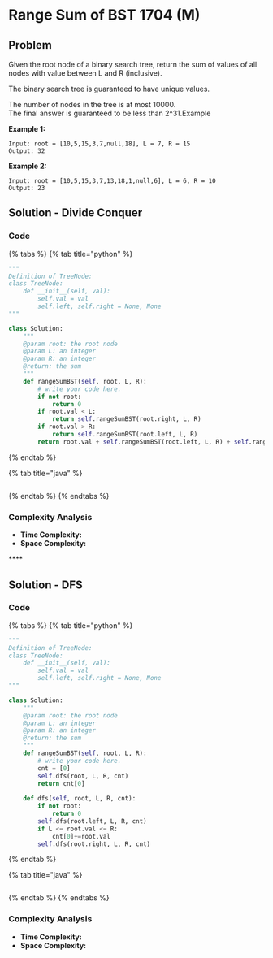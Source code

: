 # Range Sum of BST 1704 \(M\)

## Problem

Given the root node of a binary search tree, return the sum of values of all nodes with value between L and R \(inclusive\).

The binary search tree is guaranteed to have unique values.

The number of nodes in the tree is at most 10000.  
The final answer is guaranteed to be less than 2^31.Example

**Example 1:**

```text
Input: root = [10,5,15,3,7,null,18], L = 7, R = 15
Output: 32
```

**Example 2:**

```text
Input: root = [10,5,15,3,7,13,18,1,null,6], L = 6, R = 10
Output: 23
```

## Solution - Divide Conquer

### Code

{% tabs %}
{% tab title="python" %}
```python
"""
Definition of TreeNode:
class TreeNode:
    def __init__(self, val):
        self.val = val
        self.left, self.right = None, None
"""

class Solution:
    """
    @param root: the root node
    @param L: an integer
    @param R: an integer
    @return: the sum
    """
    def rangeSumBST(self, root, L, R):
        # write your code here.
        if not root:
            return 0
        if root.val < L:
            return self.rangeSumBST(root.right, L, R)
        if root.val > R:
            return self.rangeSumBST(root.left, L, R)
        return root.val + self.rangeSumBST(root.left, L, R) + self.rangeSumBST(root.right, L, R)
```
{% endtab %}

{% tab title="java" %}
```

```
{% endtab %}
{% endtabs %}

### Complexity Analysis

* **Time Complexity:**
* **Space Complexity:**

\*\*\*\*

## Solution - DFS

### Code

{% tabs %}
{% tab title="python" %}
```python
"""
Definition of TreeNode:
class TreeNode:
    def __init__(self, val):
        self.val = val
        self.left, self.right = None, None
"""

class Solution:
    """
    @param root: the root node
    @param L: an integer
    @param R: an integer
    @return: the sum
    """
    def rangeSumBST(self, root, L, R):
        # write your code here.
        cnt = [0]
        self.dfs(root, L, R, cnt)
        return cnt[0]
    
    def dfs(self, root, L, R, cnt):
        if not root:
            return 0
        self.dfs(root.left, L, R, cnt)
        if L <= root.val <= R:
            cnt[0]+=root.val
        self.dfs(root.right, L, R, cnt)
```
{% endtab %}

{% tab title="java" %}
```

```
{% endtab %}
{% endtabs %}

### Complexity Analysis

* **Time Complexity:**
* **Space Complexity:**

